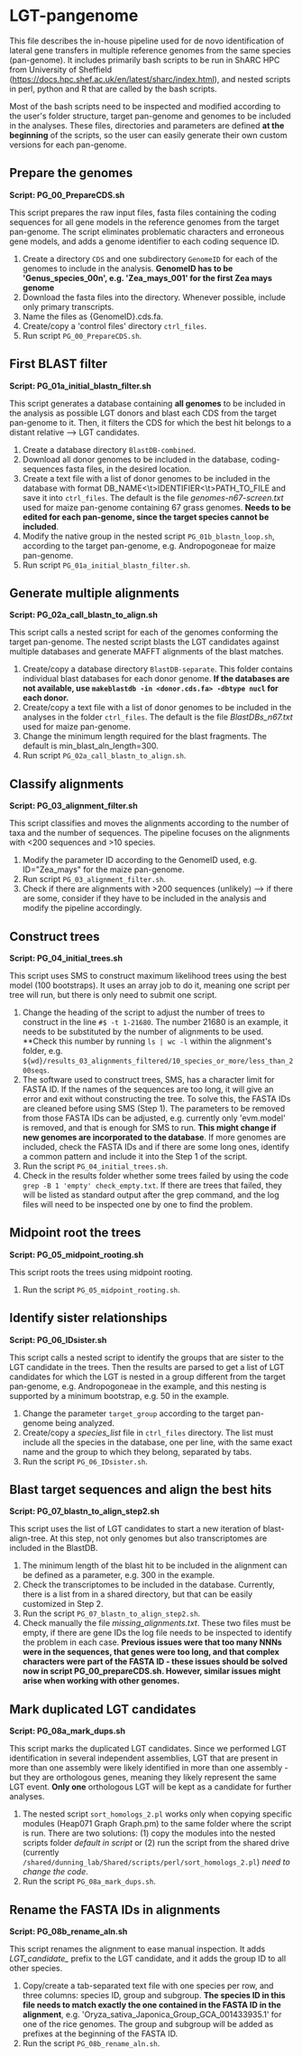 # LGT-pangenome

This file describes the in-house pipeline used for de novo identification of lateral gene transfers in multiple reference genomes from the same species (pan-genome). It includes primarily bash scripts to be run in ShARC HPC from University of Sheffield (https://docs.hpc.shef.ac.uk/en/latest/sharc/index.html), and nested scripts in perl, python and R that are called by the bash scripts.

Most of the bash scripts need to be inspected and modified according to the user's folder structure, target pan-genome and genomes to be included in the analyses. These files, directories and parameters are defined **at the beginning** of the scripts, so the user can easily generate their own custom versions for each pan-genome.

## Prepare the genomes

**Script: PG_00_PrepareCDS.sh**

This script prepares the raw input files, fasta files containing the coding sequences for all gene models in the reference genomes from the target pan-genome. The script eliminates problematic characters and erroneous gene models, and adds a genome identifier to each coding sequence ID.

1. Create a directory `CDS` and one subdirectory `GenomeID` for each of the genomes to include in the analysis. **GenomeID has to be 'Genus_species_00n', e.g. 'Zea_mays_001' for the first Zea mays genome**
2. Download the fasta files into the directory. Whenever possible, include only primary transcripts.
3. Name the files as {GenomeID}.cds.fa.
4. Create/copy a 'control files' directory `ctrl_files`.
5. Run script `PG_00_PrepareCDS.sh`.

## First BLAST filter

**Script: PG_01a_initial_blastn_filter.sh**

This script generates a database containing **all genomes** to be included in the analysis as possible LGT donors and blast each CDS from the target pan-genome to it. Then, it filters the CDS for which the best hit belongs to a distant relative --> LGT candidates.

1. Create a database directory `BlastDB-combined`.
2. Download all donor genomes to be included in the database, coding-sequences fasta files, in the desired location.
3. Create a text file with a list of donor genomes to be included in the database with format DB_NAME<\t>IDENTIFIER<\t>PATH_TO_FILE and save it into `ctrl_files`. The default is the file *genomes-n67-screen.txt* used for maize pan-genome containing 67 grass genomes. **Needs to be edited for each pan-genome, since the target species cannot be included**.
4. Modify the native group in the nested script `PG_01b_blastn_loop.sh`, according to the target pan-genome, e.g. Andropogoneae for maize pan-genome.
5. Run script `PG_01a_initial_blastn_filter.sh`.

## Generate multiple alignments

**Script: PG_02a_call_blastn_to_align.sh**

This script calls a nested script for each of the genomes conforming the target pan-genome. The nested script blasts the LGT candidates against multiple databases and generate MAFFT alignments of the blast matches.

1. Create/copy a database directory `BlastDB-separate`. This folder contains individual blast databases for each donor genome. **If the databases are not available, use `makeblastdb -in <donor.cds.fa> -dbtype nucl` for each donor.**
2. Create/copy a text file with a list of donor genomes to be included in the analyses in the folder `ctrl_files`. The default is the file *BlastDBs_n67.txt* used for maize pan-genome.
3. Change the minimum length required for the blast fragments. The default is min_blast_aln_length=300.
4. Run script `PG_02a_call_blastn_to_align.sh`.

## Classify alignments

**Script: PG_03_alignment_filter.sh**

This script classifies and moves the alignments according to the number of taxa and the number of sequences. The pipeline focuses on the alignments with <200 sequences and >10 species.

1. Modify the parameter ID according to the GenomeID used, e.g. ID="Zea_mays" for the maize pan-genome.
2. Run script `PG_03_alignment_filter.sh`.
3. Check if there are alignments with >200 sequences (unlikely) --> if there are some, consider if they have to be included in the analysis and modify the pipeline accordingly.

## Construct trees

**Script: PG_04_initial_trees.sh**

This script uses SMS to construct maximum likelihood trees using the best model (100 bootstraps). It uses an array job to do it, meaning one script per tree will run, but there is only need to submit one script. 

1. Change the heading of the script to adjust the number of trees to construct in the line `#$ -t 1-21680`. The number 21680 is an example, it needs to be substituted by the number of alignments to be used. **Check this number by running `ls | wc -l` within the alignment's folder, e.g. `${wd}/results_03_alignments_filtered/10_species_or_more/less_than_200seqs`.
2. The software used to construct trees, SMS, has a character limit for FASTA ID. If the names of the sequences are too long, it will give an error and exit without constructing the tree. To solve this, the FASTA IDs are cleaned before using SMS (Step 1). The parameters to be removed from those FASTA IDs can be adjusted, e.g. currently only 'evm.model' is removed, and that is enough for SMS to run. **This might change if new genomes are incorporated to the database**. If more genomes are included, check the FASTA IDs and if there are some long ones, identify a common pattern and include it into the Step 1 of the script.
3. Run the script `PG_04_initial_trees.sh`.
4. Check in the results folder whether some trees failed by using the code `grep -B 1 'empty' check_empty.txt`. If there are trees that failed, they will be listed as standard output after the grep command, and the log files will need to be inspected one by one to find the problem.

## Midpoint root the trees

**Script: PG_05_midpoint_rooting.sh**

This script roots the trees using midpoint rooting.

1. Run the script `PG_05_midpoint_rooting.sh`.

## Identify sister relationships

**Script: PG_06_IDsister.sh**

This script calls a nested script to identify the groups that are sister to the LGT candidate in the trees. Then the results are parsed to get a list of LGT candidates for which the LGT is nested in a group different from the target pan-genome, e.g. Andropogoneae in the example, and this nesting is supported by a minimum bootstrap, e.g. 50 in the example.

1. Change the parameter `target_group` according to the target pan-genome being analyzed.
2. Create/copy a *species_list* file in `ctrl_files` directory. The list must include all the species in the database, one per line, with the same exact name and the group to which they belong, separated by tabs.
3. Run the script `PG_06_IDsister.sh`.

## Blast target sequences and align the best hits

**Script: PG_07_blastn_to_align_step2.sh**

This script uses the list of LGT candidates to start a new iteration of blast-align-tree. At this step, not only genomes but also transcriptomes are included in the BlastDB. 

1. The minimum length of the blast hit to be included in the alignment can be defined as a parameter, e.g. 300 in the example.
2. Check the transcriptomes to be included in the database. Currently, there is a list from in a shared directory, but that can be easily customized in Step 2.
3. Run the script `PG_07_blastn_to_align_step2.sh`.
4. Check manually the file *missing_alignments.txt*. These two files must be empty, if there are gene IDs the log file needs to be inspected to identify the problem in each case. **Previous issues were that too many NNNs were in the sequences, that genes were too long, and that complex characters were part of the FASTA ID - these issues should be solved now in script PG_00_prepareCDS.sh. However, similar issues might arise when working with other genomes.**

## Mark duplicated LGT candidates

**Script: PG_08a_mark_dups.sh**

This script marks the duplicated LGT candidates. Since we performed LGT identification in several independent assemblies, LGT that are present in more than one assembly were likely identified in more than one assembly - but they are orthologous genes, meaning they likely represent the same LGT event. **Only one** orthologous LGT will be kept as a candidate for further analyses.

1. The nested script `sort_homologs_2.pl` works only when copying specific modules (Heap071 Graph Graph.pm) to the same folder where the script is run. There are two solutions: (1) copy the modules into the nested scripts folder *default in script* or (2) run the script from the shared drive (currently `/shared/dunning_lab/Shared/scripts/perl/sort_homologs_2.pl`) *need to change the code*. 
2. Run the script `PG_08a_mark_dups.sh`.

## Rename the FASTA IDs in alignments

**Script: PG_08b_rename_aln.sh**

This script renames the alignment to ease manual inspection. It adds *LGT_candidate_* prefix to the LGT candidate, and it adds the group ID to all other species.

1. Copy/create a tab-separated text file with one species per row, and three columns: species ID, group and subgroup. **The species ID in this file needs to match exactly the one contained in the FASTA ID in the alignment**, e.g. 'Oryza_sativa_Japonica_Group_GCA_001433935.1' for one of the rice genomes. The group and subgroup will be added as prefixes at the beginning of the FASTA ID.
2. Run the script `PG_08b_rename_aln.sh`.


